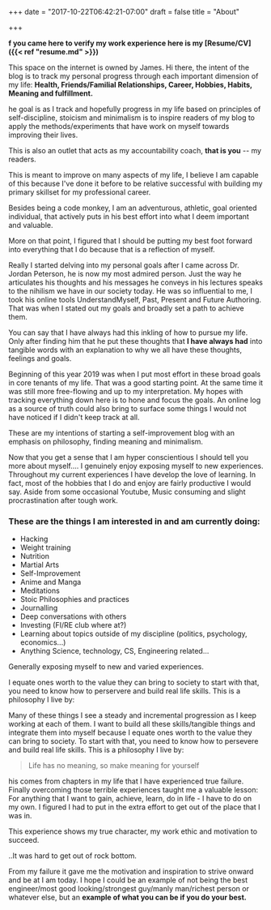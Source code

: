 +++
date = "2017-10-22T06:42:21-07:00"
draft = false
title = "About"

+++

__f you came here to verify my work experience here is my [Resume/CV]({{< ref "resume.md" >}})__

This space on the internet is owned by James. Hi there, the intent of the blog is to track my personal progress through each important dimension of my life: **Health, Friends/Familial Relationships, Career, Hobbies, Habits, Meaning and fulfillment.**

he goal is as I track and hopefully progress in my life based on principles of self-discipline, stoicism and minimalism is to inspire readers of my blog to apply the methods/experiments that have work on myself towards improving their lives.

This is also an outlet that acts as my accountability coach, __that is you__ -- my readers.

This is meant to improve on many aspects of my life, I believe I am capable of this because I've done it before to be relative successful with building my primary skillset for my professional career.

Besides being a code monkey, I am an adventurous, athletic, goal oriented individual, that actively puts in his best effort into what I deem important and valuable.

More on that point, I figured that I should be putting my best foot forward into everything that I do because that is a reflection of myself.

Really I started delving into my personal goals after I came across Dr. Jordan Peterson, he is now my most admired person. Just the way he articulates his thoughts and his messages he conveys in his lectures speaks to the nihilism we have in our society today. He was so influential to me, I took his online tools UnderstandMyself, Past, Present and Future Authoring. That was when I stated out my goals and broadly set a path to achieve them. </p>

You can say that I have always had this inkling of how to pursue my life. Only after finding him that he put these thoughts that __I have always had__ into tangible words with an explanation to why we all have these thoughts, feelings and goals.

Beginning of this year 2019 was when I put most effort in these broad goals in core tenants of my life. That was a good starting point. At the same time it was still more free-flowing and up to my interpretation. My hopes with tracking everything down here is to hone and focus the goals. An online log as a source of truth could also bring to surface some things I would not have noticed if I didn't keep track at all.

These are my intentions of starting a self-improvement blog with an emphasis on philosophy, finding meaning and minimalism.

Now that you get a sense that I am hyper conscientious I should tell you more about myself.... I genuinely enjoy exposing myself to new experiences. Throughout my current experiences I have develop the love of learning. In fact, most of the hobbies that I do and enjoy are fairly productive I would say. Aside from some occasional Youtube, Music consuming and slight procrastination after tough work.

### These are the things I am interested in and am currently doing:

* Hacking
* Weight training
* Nutrition
* Martial Arts
* Self-Improvement
* Anime and Manga
* Meditations
* Stoic Philosophies and practices
* Journalling
* Deep conversations with others
* Investing (FI/RE club where at?)
* Learning about topics outside of my discipline (politics, psychology, economics...)
* Anything Science, technology, CS, Engineering related...

Generally exposing myself to new and varied experiences.

I equate ones worth to the value they can bring to society to start with that, you need to know how to perservere and build real life skills. This is a philosophy I live by:

Many of these things I see a steady and incremental progression as I keep working at each of them.
I want to build all these skills/tangible things and integrate them into myself because I equate ones worth to the value they can bring to society. To start with that, you need to know how to persevere and build real life skills. This is a philosophy I live by:

>Life has no meaning, so make meaning for yourself

his comes from chapters in my life that I have experienced true failure. Finally overcoming those terrible experiences taught me a valuable lesson: For anything that I want to gain, achieve, learn, do in life - I have to do on my own. I figured I had to put in the extra effort to get out of the place that I was in.

This experience shows my true character, my work ethic and motivation to succeed.

..It was hard to get out of rock bottom.

From my failure it gave me the motivation and inspiration to strive onward and be at I am today. I hope I could be an example of not being the best engineer/most good looking/strongest guy/manly man/richest person or whatever else, but an **example of what you can be if you do your best.**